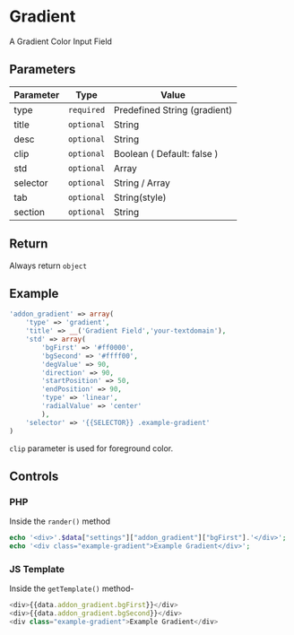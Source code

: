 
# Gradient
A Gradient Color Input Field

## Parameters
Parameter | Type | Value
--- | --- | ---
type | `required` | Predefined String (gradient)
title | `optional` | String
desc | `optional` | String
clip | `optional` | Boolean ( Default: false )
std | `optional` | Array
selector | `optional` | String / Array
tab | `optional` | String(style)
section | `optional` | String

## Return
Always return `object`

## Example
```php
'addon_gradient' => array(
    'type' => 'gradient',
    'title' => __('Gradient Field','your-textdomain'),
    'std' => array(
		'bgFirst' => '#ff0000',
		'bgSecond' => '#ffff00',
		'degValue' => 90,
		'direction' => 90,
		'startPosition' => 50,
		'endPosition' => 90,
		'type' => 'linear', 
		'radialValue' => 'center'
	    ),
    'selector' => '{{SELECTOR}} .example-gradient'
)
```

`clip` parameter is used for foreground color.

## Controls
### PHP
Inside the `rander()` method
```php
echo '<div>'.$data["settings"]["addon_gradient"]["bgFirst"].'</div>';
echo '<div class="example-gradient">Example Gradient</div>';
```

### JS Template
Inside the `getTemplate()` method-
```js
<div>{{data.addon_gradient.bgFirst}}</div>
<div>{{data.addon_gradient.bgSecond}}</div>
<div class="example-gradient">Example Gradient</div>
```
